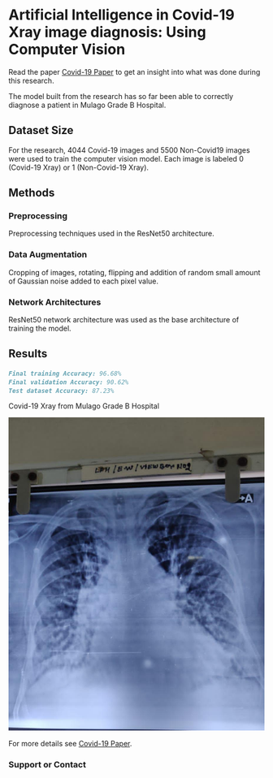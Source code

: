# Artificial Intelligence in Covid-19 Xray image diagnosis: Using Computer Vision

Read the paper [Covid-19 Paper](https://github.com/Arnold-Caleb/arnold-caleb.github.io/blob/master/Covid-19%20Paper.pdf) to get an insight into what was done during this research.

The model built from the research has so far been able to correctly diagnose a patient in Mulago Grade B Hospital.

## Dataset Size

For the research, 4044 Covid-19 images and 5500 Non-Covid19 images were used to train the computer vision model. Each image is labeled 0 (Covid-19 Xray) or 1 (Non-Covid-19 Xray).

## Methods

### Preprocessing
Preprocessing techniques used in the ResNet50 architecture.

### Data Augmentation
Cropping of images, rotating, flipping and addition of random small amount of Gaussian noise added to each pixel value.

### Network Architectures
ResNet50 network architecture was used as the base architecture of training the model.

## Results
```markdown
Final training Accuracy: 96.68%
Final validation Accuracy: 90.62%
Test dataset Accuracy: 87.23%
```

Covid-19 Xray from Mulago Grade B Hospital

![Covid-19 Xray](IMG-20200920-WA0011.jpg)


For more details see [Covid-19 Paper](https://github.com/Arnold-Caleb/arnold-caleb.github.io/blob/master/Covid-19%20Paper.pdf).

### Support or Contact

